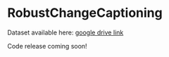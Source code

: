 # RobustChangeCaptioning
Dataset available here: [google drive link](https://drive.google.com/drive/u/1/folders/1byl9jeK6wUpQBgw-4EPPO7WjbJSVChXa)

Code release coming soon!
